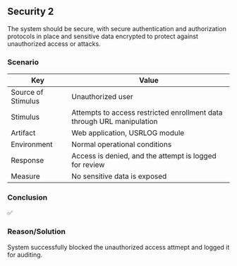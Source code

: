 ## Security 2

The system should be secure, with secure authentication and authorization protocols in place and sensitive data encrypted to protect against unauthorized access or attacks.

### Scenario

| Key                | Value |
|--------------------|-------|
| Source of Stimulus | Unauthorized user |
| Stimulus           | Attempts to access restricted enrollment data through URL manipulation |
| Artifact           | Web application, USRLOG module |
| Environment        | Normal operational conditions |
| Response           | Access is denied, and the attempt is logged for review |
| Measure            | No sensitive data is exposed |

### Conclusion
✅

### Reason/Solution
System successfully blocked the unauthorized access attmept and logged it for auditing.
